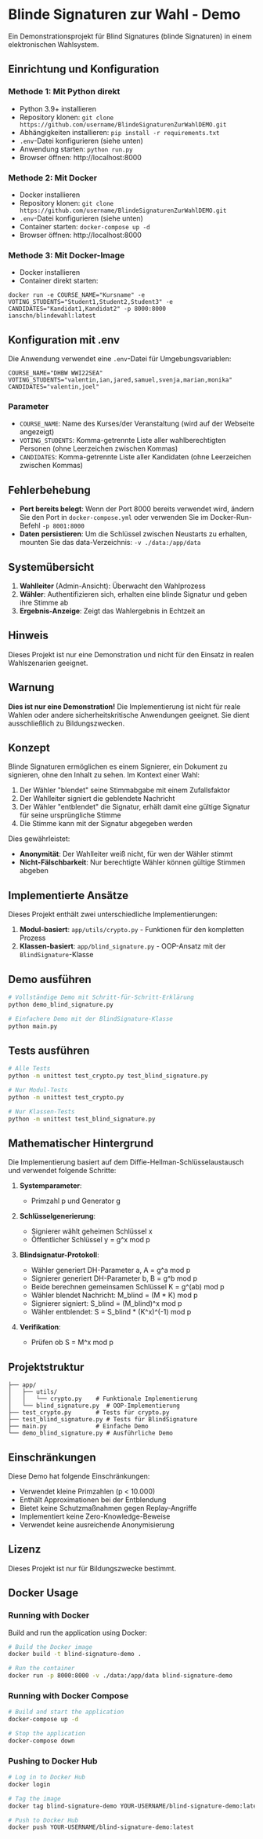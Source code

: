 # Blinde Signaturen zur Wahl - Demo

Ein Demonstrationsprojekt für Blind Signatures (blinde Signaturen) in einem elektronischen Wahlsystem.

## Einrichtung und Konfiguration

### Methode 1: Mit Python direkt

* Python 3.9+ installieren
* Repository klonen: `git clone https://github.com/username/BlindeSignaturenZurWahlDEMO.git`
* Abhängigkeiten installieren: `pip install -r requirements.txt`
* `.env`-Datei konfigurieren (siehe unten)
* Anwendung starten: `python run.py`
* Browser öffnen: http://localhost:8000

### Methode 2: Mit Docker

* Docker installieren
* Repository klonen: `git clone https://github.com/username/BlindeSignaturenZurWahlDEMO.git`
* `.env`-Datei konfigurieren (siehe unten)
* Container starten: `docker-compose up -d`
* Browser öffnen: http://localhost:8000

### Methode 3: Mit Docker-Image

* Docker installieren
* Container direkt starten:
```
docker run -e COURSE_NAME="Kursname" -e VOTING_STUDENTS="Student1,Student2,Student3" -e CANDIDATES="Kandidat1,Kandidat2" -p 8000:8000 ianschn/blindewahl:latest
```

## Konfiguration mit .env

Die Anwendung verwendet eine `.env`-Datei für Umgebungsvariablen:

```
COURSE_NAME="DHBW WWI22SEA"
VOTING_STUDENTS="valentin,ian,jared,samuel,svenja,marian,monika"
CANDIDATES="valentin,joel"
```

### Parameter

* `COURSE_NAME`: Name des Kurses/der Veranstaltung (wird auf der Webseite angezeigt)
* `VOTING_STUDENTS`: Komma-getrennte Liste aller wahlberechtigten Personen (ohne Leerzeichen zwischen Kommas)
* `CANDIDATES`: Komma-getrennte Liste aller Kandidaten (ohne Leerzeichen zwischen Kommas)

## Fehlerbehebung

* **Port bereits belegt**: Wenn der Port 8000 bereits verwendet wird, ändern Sie den Port in `docker-compose.yml` oder verwenden Sie im Docker-Run-Befehl `-p 8001:8000`
* **Daten persistieren**: Um die Schlüssel zwischen Neustarts zu erhalten, mounten Sie das data-Verzeichnis: `-v ./data:/app/data`

## Systemübersicht

1. **Wahlleiter** (Admin-Ansicht): Überwacht den Wahlprozess
2. **Wähler**: Authentifizieren sich, erhalten eine blinde Signatur und geben ihre Stimme ab
3. **Ergebnis-Anzeige**: Zeigt das Wahlergebnis in Echtzeit an

## Hinweis

Dieses Projekt ist nur eine Demonstration und nicht für den Einsatz in realen Wahlszenarien geeignet.

## Warnung

**Dies ist nur eine Demonstration!** Die Implementierung ist nicht für reale Wahlen oder andere sicherheitskritische Anwendungen geeignet. Sie dient ausschließlich zu Bildungszwecken.

## Konzept

Blinde Signaturen ermöglichen es einem Signierer, ein Dokument zu signieren, ohne den Inhalt zu sehen. Im Kontext einer Wahl:

1. Der Wähler "blendet" seine Stimmabgabe mit einem Zufallsfaktor
2. Der Wahlleiter signiert die geblendete Nachricht
3. Der Wähler "entblendet" die Signatur, erhält damit eine gültige Signatur für seine ursprüngliche Stimme
4. Die Stimme kann mit der Signatur abgegeben werden

Dies gewährleistet:
- **Anonymität**: Der Wahlleiter weiß nicht, für wen der Wähler stimmt
- **Nicht-Fälschbarkeit**: Nur berechtigte Wähler können gültige Stimmen abgeben

## Implementierte Ansätze

Dieses Projekt enthält zwei unterschiedliche Implementierungen:

1. **Modul-basiert**: `app/utils/crypto.py` - Funktionen für den kompletten Prozess
2. **Klassen-basiert**: `app/blind_signature.py` - OOP-Ansatz mit der `BlindSignature`-Klasse

## Demo ausführen

```bash
# Vollständige Demo mit Schritt-für-Schritt-Erklärung
python demo_blind_signature.py

# Einfachere Demo mit der BlindSignature-Klasse
python main.py
```

## Tests ausführen

```bash
# Alle Tests
python -m unittest test_crypto.py test_blind_signature.py

# Nur Modul-Tests
python -m unittest test_crypto.py

# Nur Klassen-Tests
python -m unittest test_blind_signature.py
```

## Mathematischer Hintergrund

Die Implementierung basiert auf dem Diffie-Hellman-Schlüsselaustausch und verwendet folgende Schritte:

1. **Systemparameter**: 
   - Primzahl p und Generator g

2. **Schlüsselgenerierung**:
   - Signierer wählt geheimen Schlüssel x
   - Öffentlicher Schlüssel y = g^x mod p

3. **Blindsignatur-Protokoll**:
   - Wähler generiert DH-Parameter a, A = g^a mod p
   - Signierer generiert DH-Parameter b, B = g^b mod p
   - Beide berechnen gemeinsamen Schlüssel K = g^(ab) mod p
   - Wähler blendet Nachricht: M_blind = (M * K) mod p
   - Signierer signiert: S_blind = (M_blind)^x mod p
   - Wähler entblendet: S = S_blind * (K^x)^(-1) mod p

4. **Verifikation**:
   - Prüfen ob S = M^x mod p

## Projektstruktur

```
├── app/
│   ├── utils/
│   │   └── crypto.py    # Funktionale Implementierung
│   └── blind_signature.py  # OOP-Implementierung
├── test_crypto.py       # Tests für crypto.py
├── test_blind_signature.py # Tests für BlindSignature
├── main.py              # Einfache Demo
└── demo_blind_signature.py # Ausführliche Demo
```

## Einschränkungen

Diese Demo hat folgende Einschränkungen:

- Verwendet kleine Primzahlen (p < 10.000)
- Enthält Approximationen bei der Entblendung
- Bietet keine Schutzmaßnahmen gegen Replay-Angriffe
- Implementiert keine Zero-Knowledge-Beweise
- Verwendet keine ausreichende Anonymisierung

## Lizenz

Dieses Projekt ist nur für Bildungszwecke bestimmt.

## Docker Usage

### Running with Docker

Build and run the application using Docker:

```bash
# Build the Docker image
docker build -t blind-signature-demo .

# Run the container
docker run -p 8000:8000 -v ./data:/app/data blind-signature-demo
```

### Running with Docker Compose

```bash
# Build and start the application
docker-compose up -d

# Stop the application
docker-compose down
```

### Pushing to Docker Hub

```bash
# Log in to Docker Hub
docker login

# Tag the image
docker tag blind-signature-demo YOUR-USERNAME/blind-signature-demo:latest

# Push to Docker Hub
docker push YOUR-USERNAME/blind-signature-demo:latest
``` 